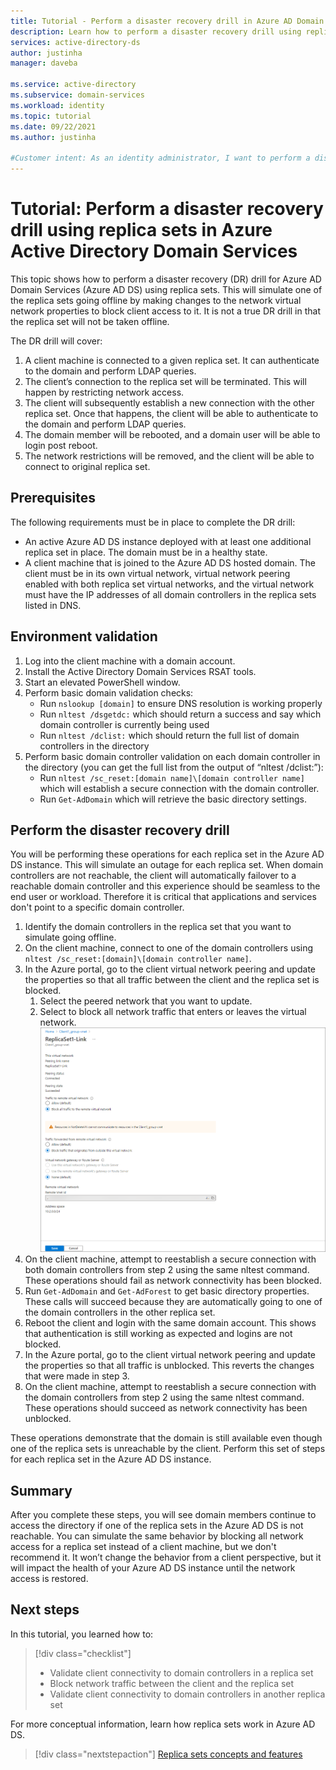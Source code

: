 ```yaml
---
title: Tutorial - Perform a disaster recovery drill in Azure AD Domain Services | Microsoft Docs
description: Learn how to perform a disaster recovery drill using replica sets in Azure AD Domain Services
services: active-directory-ds
author: justinha
manager: daveba

ms.service: active-directory
ms.subservice: domain-services
ms.workload: identity
ms.topic: tutorial
ms.date: 09/22/2021
ms.author: justinha

#Customer intent: As an identity administrator, I want to perform a disaster recovery drill by using replica sets in Azure Active Directory Domain Services to demonstrate resiliency for geographically distributed domain data.
---
```


# Tutorial: Perform a disaster recovery drill using replica sets in Azure Active Directory Domain Services

This topic shows how to perform a disaster recovery (DR) drill for Azure AD Domain Services (Azure AD DS) using replica sets.  This will simulate one of the replica sets going offline by making changes to the network virtual network properties to block client access to it.  It is not a true DR drill in that the replica set will not be taken offline. 

The DR drill will cover: 

1. A client machine is connected to a given replica set. It can authenticate to the domain and perform LDAP queries.
1. The client’s connection to the replica set will be terminated. This will happen by restricting network access.
1. The client will subsequently establish a new connection with the other replica set. Once that happens, the client will be able to authenticate to the domain and perform LDAP queries. 
1. The domain member will be rebooted, and a domain user will be able to login post reboot.
1. The network restrictions will be removed, and the client will be able to connect to original replica set. 

## Prerequisites 

The following requirements must be in place to complete the DR drill: 

- An active Azure AD DS instance deployed with at least one additional replica set in place. The domain must be in a healthy state. 
- A client machine that is joined to the Azure AD DS hosted domain.  The client must be in its own virtual network, virtual network peering enabled with both replica set virtual networks, and the virtual network must have the IP addresses of all domain controllers in the replica sets listed in DNS. 

## Environment validation 

1. Log into the client machine with a domain account. 
1. Install the Active Directory Domain Services RSAT tools. 
1. Start an elevated PowerShell window.
1. Perform basic domain validation checks: 
   - Run `nslookup [domain]` to ensure DNS resolution is working properly 
   - Run `nltest /dsgetdc:` which should return a success and say which domain controller is currently being used
   - Run `nltest /dclist:` which should return the full list of domain controllers in the directory 
1. Perform basic domain controller validation on each domain controller in the directory (you can get the full list from the output of “nltest /dclist:”): 
   - Run `nltest /sc_reset:[domain name]\[domain controller name]` which will establish a secure connection with the domain controller. 
   - Run `Get-AdDomain` which will retrieve the basic directory settings. 

## Perform the disaster recovery drill 

You will be performing these operations for each replica set in the Azure AD DS instance. This will simulate an outage for each replica set. When domain controllers are not reachable, the client will automatically failover to a reachable domain controller and this experience should be seamless to the end user or workload. Therefore it is critical that applications and services don't point to a specific domain controller. 

1. Identify the domain controllers in the replica set that you want to simulate going offline. 
1. On the client machine, connect to one of the domain controllers using `nltest /sc_reset:[domain]\[domain controller name]`. 
1. In the Azure portal, go to the client virtual network peering and update the properties so that all traffic between the client and the replica set is blocked. 
   1. Select the peered network that you want to update. 
   1. Select to block all network traffic that enters or leaves the virtual network. 
      ![Screenshot of how to block traffic in the Azure portal](./media/tutorial-perform-disaster-recovery-drill/block-traffic.png)
1. On the client machine, attempt to reestablish a secure connection with both domain controllers from step 2 using the same nltest command. These operations should fail as network connectivity has been blocked. 
1. Run `Get-AdDomain` and `Get-AdForest` to get basic directory properties. These calls will succeed because they are automatically going to one of the domain controllers in the other replica set. 
1. Reboot the client and login with the same domain account. This shows that authentication is still working as expected and logins are not blocked. 
1. In the Azure portal, go to the client virtual network peering and update the properties so that all traffic is unblocked. This reverts the changes that were made in step 3. 
1. On the client machine, attempt to reestablish a secure connection with the domain controllers from step 2 using the same nltest command. These operations should succeed as network connectivity has been unblocked. 

These operations demonstrate that the domain is still available even though one of the replica sets is unreachable by the client. Perform this set of steps for each replica set in the Azure AD DS instance. 

## Summary 

After you complete these steps, you will see domain members continue to access the directory if one of the replica sets in the Azure AD DS is not reachable. You can simulate the same behavior by blocking all network access for a replica set instead of a client machine, but we don't recommend it. It won’t change the behavior from a client perspective, but it will impact the health of your Azure AD DS instance until the network access is restored. 

## Next steps

In this tutorial, you learned how to:

> [!div class="checklist"]
> * Validate client connectivity to domain controllers in a replica set
> * Block network traffic between the client and the replica set
> * Validate client connectivity to domain controllers in another replica set

For more conceptual information, learn how replica sets work in Azure AD DS.

> [!div class="nextstepaction"]
> [Replica sets concepts and features][concepts-replica-sets]

<!-- INTERNAL LINKS -->
[replica-sets]: concepts-replica-sets.md
[tutorial-create-instance]: tutorial-create-instance-advanced.md
[create-azure-ad-tenant]: ../active-directory/fundamentals/sign-up-organization.md
[associate-azure-ad-tenant]: ../active-directory/fundamentals/active-directory-how-subscriptions-associated-directory.md
[howto-change-sku]: change-sku.md
[concepts-replica-sets]: concepts-replica-sets.md

